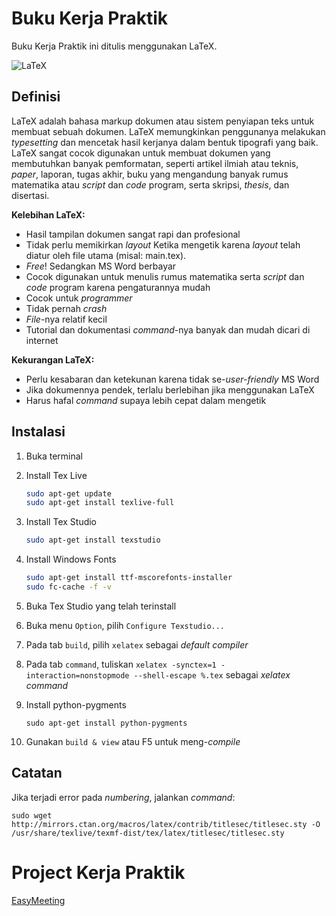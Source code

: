 # Buku Kerja Praktik
Buku Kerja Praktik ini ditulis menggunakan LaTeX.

![LaTeX](https://upload.wikimedia.org/wikipedia/commons/9/92/LaTeX_logo.svg)

## Definisi
LaTeX adalah bahasa markup dokumen atau sistem penyiapan teks untuk membuat sebuah dokumen. LaTeX memungkinkan penggunanya melakukan *typesetting* dan mencetak hasil kerjanya dalam bentuk tipografi yang baik. LaTeX sangat cocok digunakan untuk membuat dokumen yang membutuhkan banyak pemformatan, seperti artikel ilmiah atau teknis, *paper*, laporan, tugas akhir, buku yang mengandung banyak rumus matematika atau *script* dan *code* program, serta skripsi, *thesis*, dan disertasi.

**Kelebihan LaTeX:**
* Hasil tampilan dokumen sangat rapi dan profesional
* Tidak perlu memikirkan *layout* Ketika mengetik karena *layout* telah diatur oleh file utama (misal: main.tex).
* *Free*! Sedangkan MS Word berbayar
* Cocok digunakan untuk menulis rumus matematika serta *script* dan *code* program karena pengaturannya mudah
* Cocok untuk *programmer*
* Tidak pernah *crash*
* *File*-nya relatif kecil
* Tutorial dan dokumentasi *command*-nya banyak dan mudah dicari di internet

**Kekurangan LaTeX:**
* Perlu kesabaran dan ketekunan karena tidak se-*user-friendly* MS Word
* Jika dokumennya pendek, terlalu berlebihan jika menggunakan LaTeX 
* Harus hafal *command* supaya lebih cepat dalam mengetik

## Instalasi
1. Buka terminal
2. Install Tex Live

    ```bash
    sudo apt-get update
    sudo apt-get install texlive-full
    ```
3. Install Tex Studio

    ```bash
    sudo apt-get install texstudio
    ```
4. Install Windows Fonts

    ```bash
    sudo apt-get install ttf-mscorefonts-installer
    sudo fc-cache -f -v
    ```
5. Buka Tex Studio yang telah terinstall
6. Buka menu `Option`, pilih `Configure Texstudio...`
7. Pada tab `build`, pilih `xelatex` sebagai *default compiler*
8. Pada tab `command`, tuliskan `xelatex -synctex=1 -interaction=nonstopmode --shell-escape %.tex` sebagai *xelatex command*
9. Install python-pygments

    ```
    sudo apt-get install python-pygments
    ```
10. Gunakan `build & view` atau F5 untuk meng-*compile*

## Catatan
Jika terjadi error pada *numbering*, jalankan *command*:

```
sudo wget http://mirrors.ctan.org/macros/latex/contrib/titlesec/titlesec.sty -O /usr/share/texlive/texmf-dist/tex/latex/titlesec/titlesec.sty
```

# Project Kerja Praktik

[EasyMeeting](https://github.com/mocatfrio/EasyMeeting)
